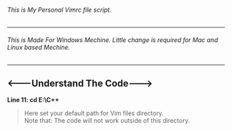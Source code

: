 ###### This is My Personal Vimrc file script.<br />
----------------------------------------
###### This is Made For Windows Mechine. Little change is required for Mac and Linux based Mechine.<br />
----------------------------------------
## <---Understand The Code---><br />
**Line 11: cd E:\C++**<br />
>Here set your default path for Vim files directory.<br />
>Note that: The code will not work outside of this directory.<br />
